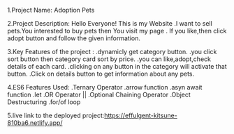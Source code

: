 
1.Project Name:
    Adoption Pets

2.Project Description:
    Hello Everyone! This is my Website .I want to sell pets.You interested to buy pets then You visit my page . If you like,then click adopt button and follow the given information.

3.Key Features of the project : 
    .dynamicly get category button.
    .you click sort button then category card sort by price.
    .you can like,adopt,check details of each card.
    .clicking on any button in the category will activate that button.
    .Click on details button to get information about any pets.

4.ES6 Features Used:
    .Ternary Operator
    .arrow function
    .asyn await function
    .let 
    .OR Operator ||
    .Optional Chaining Operator
    .Object Destructuring
    .for/of loop 

5.live link to the deployed project:https://effulgent-kitsune-810ba6.netlify.app/